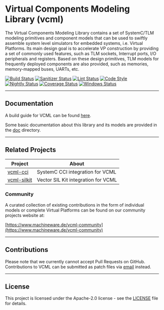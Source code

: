 # Virtual Components Modeling Library (vcml)

The Virtual Components Modeling Library contains a set of SystemC/TLM modeling
primitives and component models that can be used to swiftly assemble system
level simulators for embedded systems, i.e. Virtual Platforms. Its main design
goal is to accelerate VP construction by providing a set of commonly used
features, such as TLM sockets, Interrupt ports, I/O peripherals and registers.
Based on these design primitives, TLM models for frequently deployed components
are also provided, such as memories, memory-mapped buses, UARTs, etc.

[![Build Status](https://github.com/machineware-gmbh/vcml/actions/workflows/cmake.yml/badge.svg?branch=main)](https://github.com/machineware-gmbh/vcml/actions/workflows/cmake.yml)
[![Sanitizer Status](https://github.com/machineware-gmbh/vcml/actions/workflows/asan.yml/badge.svg?branch=main)](https://github.com/machineware-gmbh/vcml/actions/workflows/asan.yml)
[![Lint Status](https://github.com/machineware-gmbh/vcml/actions/workflows/lint.yml/badge.svg?branch=main)](https://github.com/machineware-gmbh/vcml/actions/workflows/lint.yml)
[![Code Style](https://github.com/machineware-gmbh/vcml/actions/workflows/style.yml/badge.svg?branch=main)](https://github.com/machineware-gmbh/vcml/actions/workflows/style.yml)
[![Nightly Status](https://github.com/machineware-gmbh/vcml/actions/workflows/nightly.yml/badge.svg?branch=main)](https://github.com/machineware-gmbh/vcml/actions/workflows/nightly.yml)
[![Coverage Status](https://github.com/machineware-gmbh/vcml/actions/workflows/coverage.yml/badge.svg?branch=main)](https://github.com/machineware-gmbh/vcml/actions/workflows/coverage.yml)
[![Windows Status](https://github.com/machineware-gmbh/vcml/actions/workflows/windows.yml/badge.svg?branch=main)](https://github.com/machineware-gmbh/vcml/actions/workflows/windows.yml)

----
## Documentation
A build guide for VCML can be found [here](doc/build.md).

Some basic documentation about this library and its models are provided
in the [doc](doc/main.md) directory.

----
## Related Projects
| Project                                                        | About                               |
|----------------------------------------------------------------|-------------------------------------|
| [vcml-cci](https://github.com/machineware-gmbh/vcml-cci)       | SystemC CCI integration for VCML    |
| [vcml-silkit](https://github.com/machineware-gmbh/vcml-silkit) | Vector SIL Kit integration for VCML |

### Community
A curated collection of existing contributions in the form of individual models or complete Virtual
Platforms can be found on our community projects website at:

[https://www.machineware.de/vcml-community](https://www.machineware.de/vcml-community)

----
## Contributions
Please note that we currently cannot accept Pull Requests on GitHub.
Contributions to VCML can be submitted as patch files via [email](https://www.machineware.de)
instead.

----
## License

This project is licensed under the Apache-2.0 license - see the
[LICENSE](LICENSE) file for details.
